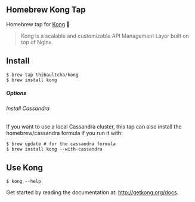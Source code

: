 ## Homebrew Kong Tap

Homebrew tap for [Kong] :beer:

> Kong is a scalable and customizable API Management Layer built on top of Nginx.

## Install

```shell
$ brew tap thibaultcha/kong
$ brew install kong
```

##### Options

###### Install Cassandra

If you want to use a local Cassandra cluster, this tap can also install the homebrew/cassandra formula if you run it with:

```shell
$ brew update # for the cassandra formula
$ brew install kong --with-cassandra
```

## Use Kong

```shell
$ kong --help
```

Get started by reading the documentation at: http://getkong.org/docs.

[Kong]: http://getkong.org
